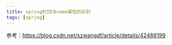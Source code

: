 ```yaml
---
title: spring的ID与name属性的区别
tags: [spring]
---
```


参考：https://blog.csdn.net/szwangdf/article/details/42488199